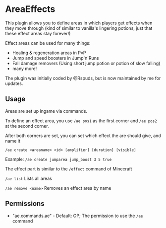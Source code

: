 # AreaEffects
This plugin allows you to define areas in which players get effects when they move through (kind of similar to vanilla's lingering potions, just that these effect areas stay forever!)

Effect areas can be used for many things:
- Healing & regeneration areas in PvP
- Jump and speed boosters in Jump'n'Runs
- Fall damage removers (Using short jump potion or potion of slow falling)
- many more!

The plugin was initially coded by @Rspuds, but is now maintained by me for updates.

## Usage
Areas are set up ingame via commands.

To define an effect area, you use `/ae pos1` as the first corner and `/ae pos2` at the second corner.

After both corners are set, you can set which effect the are should give, and name it

`/ae create <areaname> <id> [amplifier] [duration] [visible]`

Example: `/ae create jumparea jump_boost 3 5 true`

The effect part is similar to the `/effect` command of Minecraft

`/ae list` Lists all areas

`/ae remove <name>` Removes an effect area by name
## Permissions
- "ae.commands.ae" - Default: OP; The permission to use the `/ae` command